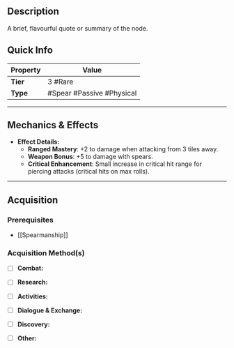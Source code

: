 ## Description
 A brief, flavourful quote or summary of the node.

## Quick Info
| Property | Value                         |
| -------- | ------------------------------|
| **Tier** | 3 #Rare                       |
| **Type** | #Spear #Passive #Physical     |

---

## Mechanics & Effects
- **Effect Details:**
    - **Ranged Mastery**: +2 to damage when attacking from 3 tiles away.
    - **Weapon Bonus**: +5 to damage with spears.
    - **Critical Enhancement**: Small increase in critical hit range for piercing attacks (critical hits on max rolls).

---

## Acquisition
### Prerequisites
- [[Spearmanship]]

### Acquisition Method(s)
- [ ] **Combat:** 
- [ ] **Research:** 
- [ ] **Activities:** 
- [ ] **Dialogue & Exchange:** 
- [ ] **Discovery:** 
- [ ] **Other:** 

